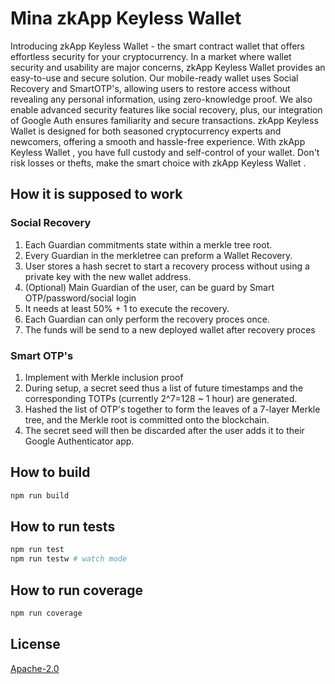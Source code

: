 # Mina zkApp Keyless Wallet

Introducing zkApp Keyless Wallet - the smart contract wallet that offers effortless security for your cryptocurrency. In a market where wallet security and usability are major concerns, zkApp Keyless Wallet provides an easy-to-use and secure solution. Our mobile-ready wallet uses Social Recovery and SmartOTP's, allowing users to restore access without revealing any personal information, using zero-knowledge proof. We also enable advanced security features like social recovery, plus, our integration of Google Auth ensures familiarity and secure transactions. zkApp Keyless Wallet is designed for both seasoned cryptocurrency experts and newcomers, offering a smooth and hassle-free experience. With zkApp Keyless Wallet , you have full custody and self-control of your wallet. Don't risk losses or thefts, make the smart choice with zkApp Keyless Wallet .

## How it is supposed to work

### Social Recovery

1. Each Guardian commitments state within a merkle tree root.
2. Every Guardian in the merkletree can preform a Wallet Recovery.
3. User stores a hash secret to start a recovery process without using a private key with the new wallet address.
4. (Optional) Main Guardian of the user, can be guard by Smart OTP/password/social login
5. It needs at least 50% + 1 to execute the recovery.
6. Each Guardian can only perform the recovery proces once.
7. The funds will be send to a new deployed wallet after recovery proces

### Smart OTP's

1. Implement with Merkle inclusion proof
2. During setup, a secret seed thus a list of future timestamps and the corresponding TOTPs (currently 2^7=128 ~ 1 hour) are generated.
3. Hashed the list of OTP's together to form the leaves of a 7-layer Merkle tree, and the Merkle root is committed onto the blockchain.
4. The secret seed will then be discarded after the user adds it to their Google Authenticator app.

## How to build

```sh
npm run build
```

## How to run tests

```sh
npm run test
npm run testw # watch mode
```

## How to run coverage

```sh
npm run coverage
```

## License

[Apache-2.0](LICENSE)
